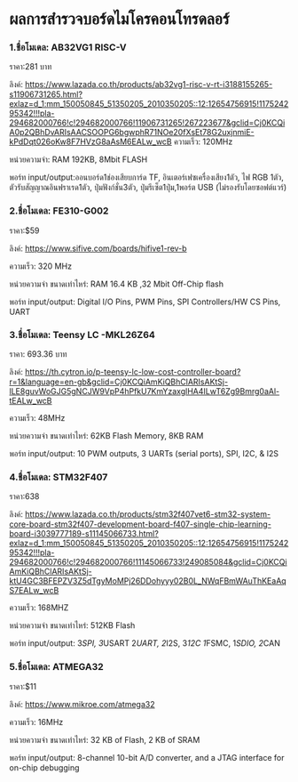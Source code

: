 # ผลการสำรวจบอร์ดไมโครคอนโทรดลอร์

### 1.ชื่อโมเดล: AB32VG1 RISC-V

  ราคา:281 บาท
    
  ลิงค์: https://www.lazada.co.th/products/ab32vg1-risc-v-rt-i3188155265-s11906731265.html?exlaz=d_1:mm_150050845_51350205_2010350205::12:12654756915!117524295342!!!pla-294682000766!c!294682000766!11906731265!267223677&gclid=Cj0KCQiA0p2QBhDvARIsAACSOOPG6bgwphR71NOe20fXsEt78G2uxjnmiE-kPdDqt026oKw8F7HVzG8aAsM6EALw_wcB
  ความเร็ว: 120MHz
  
  หน่วยความจำ: RAM 192KB, 8Mbit FLASH
  
  พอร์ท input/output:ออนบอร์ด1ช่องเสียบการ์ด TF, อินเตอร์เฟซเครื่องเสียง1ตัว, ไฟ RGB 1ตัว, ตัวรับสัญญาณอินฟราเรด1ตัว, ปุ่มฟังก์ชั่น3ตัว, ปุ่มรีเซ็ต1ปุ่ม,1พอร์ต USB (ไม่รองรับโดยซอฟต์แวร์)
  
### 2.ชื่อโมเดล: FE310-G002

  ราคา:$59
  
  ลิงค์: https://www.sifive.com/boards/hifive1-rev-b
  
  ความเร็ว: 320 MHz

  หน่วยความจำ ขนาดเท่าไหร่: RAM 16.4 KB  ,32 Mbit Off-Chip flash

  พอร์ท input/output: Digital I/O Pins, PWM Pins, SPI Controllers/HW CS Pins, UART

### 3.ชื่อโมเดล: Teensy LC  -MKL26Z64

  ราคา: 693.36 บาท

  ลิงค์: https://th.cytron.io/p-teensy-lc-low-cost-controller-board?r=1&language=en-gb&gclid=Cj0KCQiAmKiQBhClARIsAKtSj-lLE8guvWoGJG5gNCJW9VpP4hPfkU7KmYzaxglHA4ILwT6Zg9Bmrg0aAl-tEALw_wcB
 
  ความเร็ว: 48MHz

  หน่วยความจำ ขนาดเท่าไหร่: 62KB Flash Memory, 8KB RAM

  พอร์ท input/output: 10 PWM outputs, 3 UARTs (serial ports), SPI, I2C, & I2S

### 4.ชื่อโมเดล: STM32F407

  ราคา:638

  ลิงค์: https://www.lazada.co.th/products/stm32f407vet6-stm32-system-core-board-stm32f407-development-board-f407-single-chip-learning-board-i3039777189-s11145066733.html?exlaz=d_1:mm_150050845_51350205_2010350205::12:12654756915!117524295342!!!pla-294682000766!c!294682000766!11145066733!249085084&gclid=Cj0KCQiAmKiQBhClARIsAKtSj-ktU4GC3BFEPZV3Z5dTgyMoMPj26DDohyyy02B0L_NWqFBmWAuThKEaAqS7EALw_wcB

  ความเร็ว: 168MHZ
  
  หน่วยความจำ ขนาดเท่าไหร่: 512KB Flash
  
  พอร์ท input/output: 3*SPI, 3*USART 2*UART, 2*I2S, 3*12C 1*FSMC, 1*SDIO, 2*CAN 

### 5.ชื่อโมเดล: ATMEGA32

  ราคา:$11

  ลิงค์: https://www.mikroe.com/atmega32
  
  ความเร็ว: 16MHz
  
  หน่วยความจำ ขนาดเท่าไหร่: 32 KB of Flash, 2 KB of SRAM

  พอร์ท input/output: 8-channel 10-bit A/D converter, and a JTAG interface for on-chip debugging


